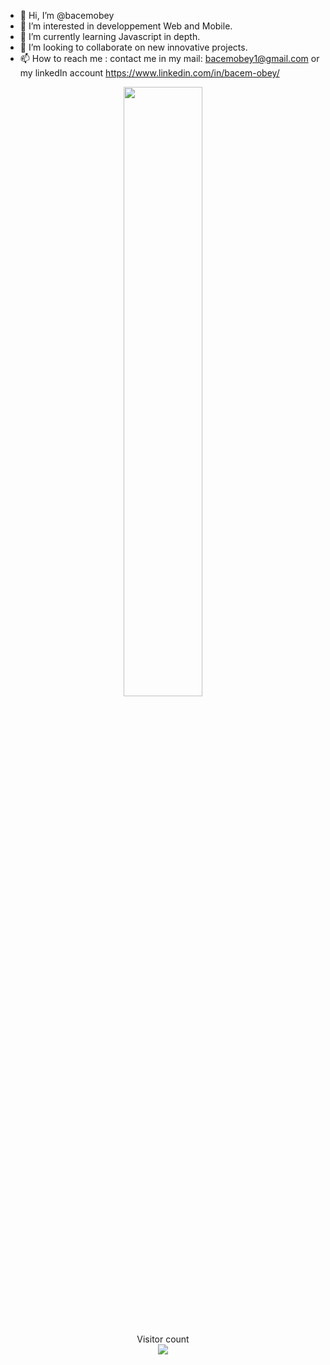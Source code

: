 - 👋 Hi, I’m @bacemobey
- 👀 I’m interested in developpement Web and Mobile.
- 🌱 I’m currently learning Javascript in depth.
- 💞️ I’m looking to collaborate on new innovative projects.
- 📫 How to reach me : contact me in my mail: bacemobey1@gmail.com or my linkedIn account https://www.linkedin.com/in/bacem-obey/

<p align="center">
  <img width="50%" src="https://github-readme-streak-stats.herokuapp.com?user=bacemobey" />
</p>
<br>
<p align="center"> 
  Visitor count<br>
  <a href="#"><img src="https://profile-counter.glitch.me/bacemobey/count.svg"/></a>
</p>
<!---
bacemobey/bacemobey is a ✨ special ✨ repository because its `README.md` (this file) appears on your GitHub profile.
You can click the Preview link to take a look at your changes.
--->
